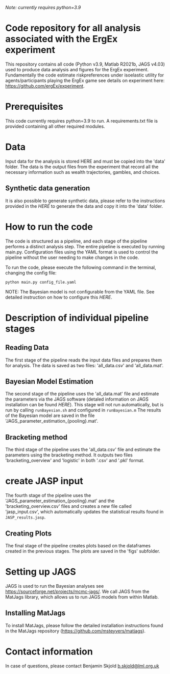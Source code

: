 _Note: currently requires python=3.9_

# Code repository for all analysis associated with the ErgEx experiment

This repository contains all code (Python v3.9, Matlab R2021b, JAGS v4.03) used to produce data analysis and figures for the ErgEx experiment. Fundamentally the code estimate riskpreferences under isoelastic utility for agents/participants playing the ErgEx game see details on experiment here: https://github.com/ergEx/experiment.

# Prerequisites

This code currently requires python=3.9 to run. A requirements.txt file is provided containing all other required modules.

# Data

Input data for the analysis is stored HERE and must be copied into the 'data' folder. The data is the output files from the experiment that record all the necessary information such as wealth trajectories, gambles, and choices.

## Synthetic data generation

It is also possible to generate synthetic data, please refer to the instructions provided in the _HERE_ to generate the data and copy it into the 'data' folder.

# How to run the code

The code is structured as a pipeline, and each stage of the pipeline performs a distinct analysis step. The entire pipeline is executed by running main.py. Configuration files using the YAML format is used to control the pipeline without the user needing to make changes in the code.

To run the code, please execute the following command in the terminal, changing the config file:

`python main.py config_file.yaml`

NOTE: The Bayesian model is not configurable from the YAML file. See detailed instruction on how to configure this _HERE_.

# Description of individual pipeline stages

## Reading Data

The first stage of the pipeline reads the input data files and prepares them for analysis. The data is saved as two files: 'all_data.csv' and 'all_data.mat'.

## Bayesian Model Estimation

The second stage of the pipeline uses the 'all_data.mat' file and estimate the parameters via the JAGS software (detaled information on JAGS installation can be found _HERE_). This stage will not run automatically, but is run by calling `runBayesian.sh` and configured in `runBayesian.m`
The results of the Bayesian model are saved in the file 'JAGS_parameter_estimation_{pooling}.mat'.

## Bracketing method

The third stage of the pipeline uses the 'all_data.csv' file and estimate the parameters using the bracketing method. It outputs two files 'bracketing_overview' and 'logistic' in both '.csv' and '.pkl' format.

# create JASP input

The fourth stage of the pipeline uses the 'JAGS_parameter_estimation_{pooling}.mat' and the 'bracketing_overview.csv' files and creates a new file called 'jasp_input.csv', which automatically updates the statistical results found in `JASP_results.jasp`.

## Creating Plots

The final stage of the pipeline creates plots based on the dataframes created in the previous stages. The plots are saved in the 'figs' subfolder.

# Setting up JAGS

JAGS is used to run the Bayesian analyses see https://sourceforge.net/projects/mcmc-jags/. We call JAGS from the MatJags library, which allows us to run JAGS models from within Matlab.

## Installing MatJags

To install MatJags, please follow the detailed installation instructions found in the MatJags repository (https://github.com/msteyvers/matjags).

# Contact information

In case of questions, please contact Benjamin Skjold b.skjold@lml.org.uk
